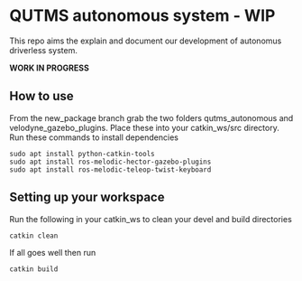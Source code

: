 # QUTMS autonomous system - WIP
This repo aims the explain and document our development of autonomus driverless system. 

__WORK IN PROGRESS__ 

## How to use
From the new_package branch grab the two folders qutms_autonomous and velodyne_gazebo_plugins. Place these into your catkin_ws/src directory.
Run these commands to install dependencies
```
sudo apt install python-catkin-tools
sudo apt install ros-melodic-hector-gazebo-plugins
sudo apt install ros-melodic-teleop-twist-keyboard
```

## Setting up your workspace
Run the following in your catkin_ws to clean your devel and build directories
```
catkin clean
```
If all goes well then run
```
catkin build
```
